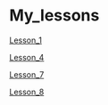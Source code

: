 # My_lessons

[Lesson_1](https://serjkern.github.io/my_lessons.github.io/Lesson_1)

[Lesson_4](https://serjkern.github.io/my_lessons.github.io/Lesson_4/PROJECT/src)

[Lesson_7](https://serjkern.github.io/my_lessons.github.io/Lesson_7/PROJECT/src)

[Lesson_8](https://serjkern.github.io/my_lessons.github.io/Lesson_8/PROJECT/src)